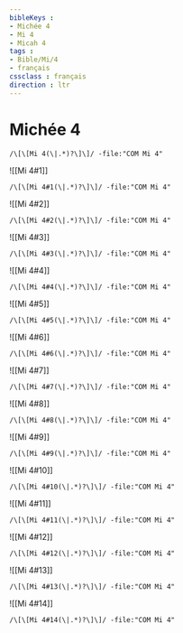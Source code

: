 ```yaml
---
bibleKeys : 
- Michée 4
- Mi 4
- Micah 4
tags : 
- Bible/Mi/4
- français
cssclass : français
direction : ltr
---
```


# Michée 4

```query
/\[\[Mi 4(\|.*)?\]\]/ -file:"COM Mi 4"
```



![[Mi 4#1]]

```query
/\[\[Mi 4#1(\|.*)?\]\]/ -file:"COM Mi 4"
```

![[Mi 4#2]]

```query
/\[\[Mi 4#2(\|.*)?\]\]/ -file:"COM Mi 4"
```

![[Mi 4#3]]

```query
/\[\[Mi 4#3(\|.*)?\]\]/ -file:"COM Mi 4"
```

![[Mi 4#4]]

```query
/\[\[Mi 4#4(\|.*)?\]\]/ -file:"COM Mi 4"
```

![[Mi 4#5]]

```query
/\[\[Mi 4#5(\|.*)?\]\]/ -file:"COM Mi 4"
```

![[Mi 4#6]]

```query
/\[\[Mi 4#6(\|.*)?\]\]/ -file:"COM Mi 4"
```

![[Mi 4#7]]

```query
/\[\[Mi 4#7(\|.*)?\]\]/ -file:"COM Mi 4"
```

![[Mi 4#8]]

```query
/\[\[Mi 4#8(\|.*)?\]\]/ -file:"COM Mi 4"
```

![[Mi 4#9]]

```query
/\[\[Mi 4#9(\|.*)?\]\]/ -file:"COM Mi 4"
```

![[Mi 4#10]]

```query
/\[\[Mi 4#10(\|.*)?\]\]/ -file:"COM Mi 4"
```

![[Mi 4#11]]

```query
/\[\[Mi 4#11(\|.*)?\]\]/ -file:"COM Mi 4"
```

![[Mi 4#12]]

```query
/\[\[Mi 4#12(\|.*)?\]\]/ -file:"COM Mi 4"
```

![[Mi 4#13]]

```query
/\[\[Mi 4#13(\|.*)?\]\]/ -file:"COM Mi 4"
```

![[Mi 4#14]]

```query
/\[\[Mi 4#14(\|.*)?\]\]/ -file:"COM Mi 4"
```

